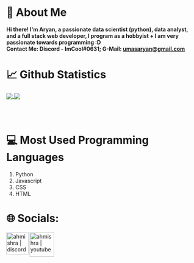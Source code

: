 # 👋 About Me
**Hi there! I'm Aryan, a passionate data scientist (python), data analyst, and a full stack web developer, I program as a hobbyist + I am very passionate towards programming :D**
<br>
**Contact Me: Discord - ImCool#0631; G-Mail: umasaryan@gmail.com**

# 📈 Github Statistics
<a href="https://github.com/ahmishra">
  <img align="center" src="https://github-readme-stats.vercel.app/api/top-langs/?username=ahmishra&langs_count=3&title_color=ffffff&text_color=c9cacc&icon_color=ce3691&bg_color=1d1f21" />
</a>
<a href="https://github.com/ahmishra">
  <img align="center" src="https://github-readme-stats.vercel.app/api?username=ahmishra&show_icons=true&line_height=27&count_private=true&title_color=ffffff&text_color=c9cacc&icon_color=12ffc4&bg_color=1d1f21"/>
</a>

<br><br>

# 💻 Most Used Programming Languages
1. Python
2. Javascript
3. CSS
4. HTML



# 🌐 Socials:
[<img align="left" alt="ahmishra | discord" width="58px" src="https://discord.com/assets/3437c10597c1526c3dbd98c737c2bcae.svg">](https://discord.com/users/849533072143679488)
[<img align="left" alt="ahmishra | youtube" width="64px" src="https://ejfhc.org/wp-content/uploads/2020/03/play-button.png">](https://www.youtube.com/channel/UC6y9fkfLhEwyaElvNKuE5Ug)
